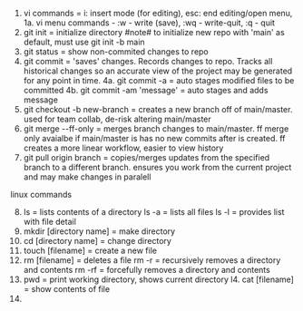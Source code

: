 1. vi commands = i: insert mode (for editing), esc: end editing/open menu,
    1a. vi menu commands - :w - write (save), :wq - write-quit, :q - quit
2. git init = initialize directory #note# to initialize new repo with 'main' as default, must use git init -b main
3. git status = show non-commited changes to repo
4. git commit = 'saves' changes. Records changes to repo. Tracks all historical changes so an accurate view of the project may be generated for any point in time.
    4a. git commit -a = auto stages modified files to be committed 
    4b. git commit -am 'message' = auto stages and adds message
5. git checkout -b new-branch  = creates a new branch off of main/master. used for team collab, de-risk altering main/master
6. git merge --ff-only <branch> = merges branch changes to main/master. ff merge only avaialbe if main/master is has no new commits after <branch> is created. ff creates a more linear workflow, easier to view history
7. git pull origin branch = copies/merges updates from the specified branch to a different branch. ensures you work from the current project and may make changes in paralell

linux commands

8. ls = lists contents of a directory
    ls -a = lists all files
    ls -l = provides list with file detail
9. mkdir [directory name] = make directory
10. cd [directory name] = change directory
11. touch [filename] = create a new file
12. rm [filename] = deletes a file
    rm -r = recursively removes a directory and contents
    rm -rf = forcefully removes a directory and contents
13. pwd = print working directory, shows current directory 
l4. cat [filename]  = show contents of file
15.  
